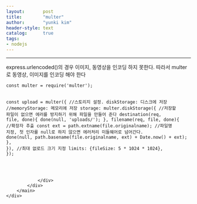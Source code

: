 ```yaml
---
layout:       post
title:        "multer"
author:       "yunki kim"
header-style: text
catalog:      true
tags: 
- nodejs
---
```


<head></head>
<body id="tt-body-page" class="">
<div id="wrap" class="wrap-right">
    <div id="container">
        <main class="main ">
            <div class="area-main">
                <div class="area-view">
                    <div class="article-header"></div>
                    <hr>
                    <div class="article-view">
                        <div class="contents_style">
                            <p>express.urlencoded()의 경우 이미지, 동영상을 인코딩 하지 못한다. 따라서 multer로 동영상, 이미지를 인코딩 해야 한다</p>
<pre id="code_1606383544286" class="javascript" data-ke-language="javascript" data-ke-type="codeblock"><code>const multer = require('multer');

const upload = multer({
    //스토리지 설정. diskStorage: 디스크에 저장
    //memoryStorage: 메모리에 저장
    storage: multer.diskStorage({
        //저장할 파일이 없으면 에러를 방지하기 위해 파일을 만들어 준다
        destination(req, file, done){
            done(null, 'uploads/');
        },
        filename(req, file, done){
            //확장자 추출
            const ext = path.extname(file.originalname);
            //파일명 지정, 첫 인자를 null로 하지 않으면 에러처리 미들웨어로 넘어간다.
            done(null, path.basename(file.originalname, ext) + Date.now() + ext);
        },
    }),
    //최대 없로드 크기 지정
    limits: {fileSize: 5 * 1024 * 1024},
});</code></pre>
                        </div>
                        <br>
                        <div class="tags"></div>
                    </div>
                    
                </div>
            </div>
        </main>
    </div>
</div>


</body>